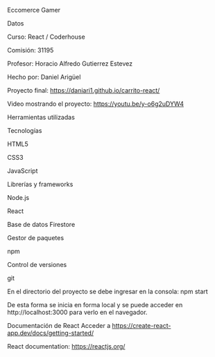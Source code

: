 Eccomerce Gamer

Datos

Curso: React / Coderhouse

Comisión: 31195

Profesor: Horacio Alfredo Gutierrez Estevez

Hecho por: Daniel Arigüel

Proyecto final: https://daniari1.github.io/carrito-react/

Video mostrando el proyecto: https://youtu.be/y-o6g2uDYW4


Herramientas utilizadas

Tecnologías

HTML5

CSS3

JavaScript

Librerías y frameworks

Node.js

React

Base de datos
Firestore

Gestor de paquetes

npm

Control de versiones

git

En el directorio del proyecto se debe ingresar en la consola:
npm start

De esta forma se inicia en forma local y se puede acceder en http://localhost:3000 para verlo en el navegador.

Documentación de React
Acceder a https://create-react-app.dev/docs/getting-started/

React documentation: https://reactjs.org/